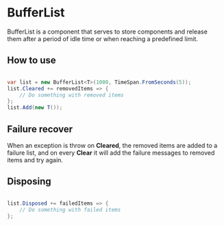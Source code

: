 # BufferList

BufferList is a component that serves to store components and release them after a period of idle time or when reaching a predefined limit.

## How to use

```c#

var list = new BufferList<T>(1000, TimeSpan.FromSeconds(5));
list.Cleared += removedItems => {
    // Do something with removed items
};
list.Add(new T());

```

## Failure recover

When an exception is throw on **Cleared**, the removed items are added to a failure list, and on every **Clear** it will add the failure messages to removed items and try again.

## Disposing

```c#

list.Disposed += failedItems => {
    // Do something with failed items
};

``` 